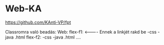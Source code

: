# Web-KA

https://github.com/KAnti-VP/fpt

Classromra való beadás:
Web:
  flex-f1: <---- Ennek a linkjét rakd be
      -css
      -java
      .html
  flex-f2:
      -css
      -java
      .html
....
